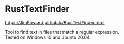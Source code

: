 # RustTextFinder

https://JimFawcett.github.io/RustTextFinder.html

Tool to find text in files that match a regular expression.<br />Tested on Windows 10 and Ubuntu 20.04
